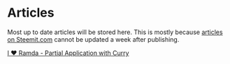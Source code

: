 # Articles

Most up to date articles will be stored here. This is mostly because [articles on Steemit.com](https://steemit.com/@joelnet) cannot be updated a week after publishing.

[I ❤ Ramda - Partial Application with Curry](2018-05-09---i-heart-ramda--partial_application_with_curry/Partial_Application_with_Curry.md)
